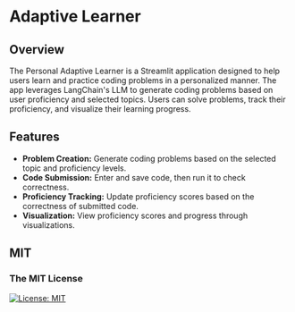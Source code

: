 # Adaptive Learner

## Overview
The Personal Adaptive Learner is a Streamlit application designed to help users learn and practice coding problems in a personalized manner. The app leverages LangChain's LLM to generate coding problems based on user proficiency and selected topics. Users can solve problems, track their proficiency, and visualize their learning progress.

## Features
- **Problem Creation:** Generate coding problems based on the selected topic and proficiency levels.
- **Code Submission:** Enter and save code, then run it to check correctness.
- **Proficiency Tracking:** Update proficiency scores based on the correctness of submitted code.
- **Visualization:** View proficiency scores and progress through visualizations.

## MIT
### The MIT License
[![License: MIT](https://img.shields.io/badge/License-MIT-yellow.svg)](https://opensource.org/licenses/MIT)  
